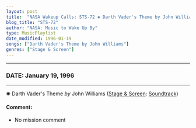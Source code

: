 ```yaml
---
layout: post
title:  "NASA Wakeup Calls: STS-72 ✺ Darth Vader's Theme by John Williams ✦ January 19, 1996"
blog_title: "STS-72"
author: "NASA: Music to Wake Up By"
type: MusicPlaylist
date_modified: 1996-01-19
songs: ["Darth Vader's Theme by John Williams"]
genres: ["Stage & Screen"]
---
```


----
### DATE: January 19, 1996
----
✺ Darth Vader's Theme *by* John Williams ([Stage & Screen](https://www.discogs.com/genre/Stage%20%26%20Screen): [Soundtrack](https://www.discogs.com/style/Soundtrack)) <a target="blank_" href="https://www.discogs.com/John-Williams-The-Imperial-March-Darth-Vaders-Theme/release/10774083">
    <i class="fas fa-compact-disc"
       title="Discogs entry for this song"
       alt="Discogs entry for this song"
       style="font-size: 1.1em;"></i></a>
    

#### Comment:
* No mission comment



<br/>
<center>
	<a target="_blank"
	   href="https://twitter.com/intent/tweet?hashtags=Space,NASA,Playlist,NASAWakeupCalls,SpaceProgram&text=🚀 {{ page.author}}, '{{ page.songs.first }}' {{ page.title }}, {{ site.url }}{{ page.url }}&via=nasawakeupcalls"><i class="fab fa-twitter" title="Tweet this page" alt="Tweet this page" style="font-size: 1.3em;"></i></a>
	&nbsp; 	<i class="fas fa-user-astronaut" style="font-size: 1.5em;"></i> &nbsp;
    <a id="custom_amazon_link"
       type="amzn" search="#"
       category="popular music">
    <i class="fab fa-amazon" style="font-size: 1.3em;"></i></a>
</center>

<!-- Randomly resolve an individual entry from a song array -->
<script src="/assets/javascript/seedrandom.min.js"></script>
<script>
  var wake_me_up = ["Darth Vader's Theme by John Williams"];
  var prng = new Math.seedrandom();
  function randomSong() {
    song = wake_me_up[Math.floor(Math.random() * wake_me_up.length)];
    var amazon_link = document.getElementById("custom_amazon_link");
    amazon_link.setAttribute("search", song);
  }
  window.onload = randomSong();
</script>
